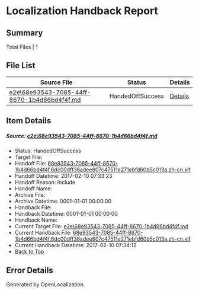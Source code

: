 # <a name='report-top'></a> Localization Handback Report

## Summary
 Total Files | 1

## File List
 Source File | Status | Details 
 ----------- | ------ | ------- 
 [e2e\68e93543-7085-44ff-8670-1b4d66bd4f4f.md](https://github.com/OpenLocalizationTestOrg/ol-test0/blob/7ffe4e366b6f35e1c97379bcbe7cc496a49ea500/e2e/68e93543-7085-44ff-8670-1b4d66bd4f4f.md) | HandedOffSuccess | [Details](#b0c5e818625c392a8263c9f7eec8b5919e4efb181)

## Item Details
##### <a name='b0c5e818625c392a8263c9f7eec8b5919e4efb181'></a> Source: [e2e\68e93543-7085-44ff-8670-1b4d66bd4f4f.md](https://github.com/OpenLocalizationTestOrg/ol-test0/blob/7ffe4e366b6f35e1c97379bcbe7cc496a49ea500/e2e/68e93543-7085-44ff-8670-1b4d66bd4f4f.md)
* Status: HandedOffSuccess
* Target File: 
* Handoff File: [68e93543-7085-44ff-8670-1b4d66bd4f4f.6dc00dff36adee807c47511e271ebfd60b5c013a.zh-cn.xlf](https://github.com/OpenLocalizationTestOrg/ol-test0-handoff/blob/47837306ee258155bfe6d4033f67d8a2102d7b93/ol-handoff/OpenLocalizationTestOrg/ol-test0-zhcn/shujia/ht/68e93543-7085-44ff-8670-1b4d66bd4f4f.6dc00dff36adee807c47511e271ebfd60b5c013a.zh-cn.xlf)
* Handoff Datetime: 2017-02-10 07:33:23
* Handoff Reason: Include
* Handoff Name: 
* Archive File: 
* Archive Datetime: 0001-01-01 00:00:00
* Handback File: 
* Handback Datetime: 0001-01-01 00:00:00
* Handback Name: 
* Current Target File: [e2e\68e93543-7085-44ff-8670-1b4d66bd4f4f.md](https://github.com/OpenLocalizationTestOrg/ol-test0-zhcn/blob/15c48e4b5618c1e554245cf75c8ca1afc383f264/e2e/68e93543-7085-44ff-8670-1b4d66bd4f4f.md)
* Current Handback File: [68e93543-7085-44ff-8670-1b4d66bd4f4f.6dc00dff36adee807c47511e271ebfd60b5c013a.zh-cn.xlf](https://github.com/OpenLocalizationTestOrg/ol-test0-handback/blob/fad6e8302894931b41afcae311e6537a78fe38b8/ol-handback/OpenLocalizationTestOrg/ol-test0-zhcn/shujia/ht/68e93543-7085-44ff-8670-1b4d66bd4f4f.6dc00dff36adee807c47511e271ebfd60b5c013a.zh-cn.xlf)
* Current Handback Datetime: 2017-02-10 07:34:12
* [Back to Top](#report-top)


## Error Details

Generated by OpenLocalization.
